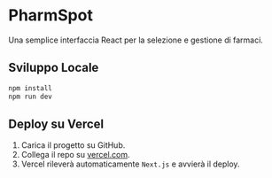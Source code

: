 
# PharmSpot

Una semplice interfaccia React per la selezione e gestione di farmaci.

## Sviluppo Locale

```bash
npm install
npm run dev
```

## Deploy su Vercel

1. Carica il progetto su GitHub.
2. Collega il repo su [vercel.com](https://vercel.com/).
3. Vercel rileverà automaticamente `Next.js` e avvierà il deploy.
